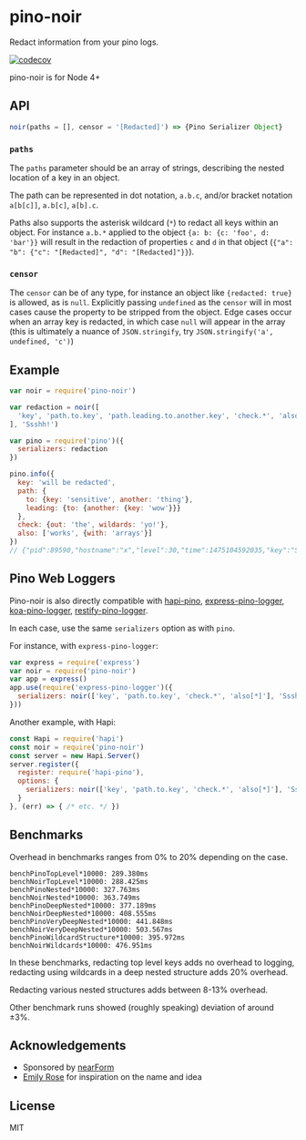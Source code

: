 # pino-noir

Redact information from your pino logs.

[![codecov](https://codecov.io/gh/davidmarkclements/pino-noir/branch/master/graph/badge.svg)](https://codecov.io/gh/davidmarkclements/pino-noir)

pino-noir is for Node 4+

## API

```js
noir(paths = [], censor = '[Redacted]') => {Pino Serializer Object}
```

### `paths`

The `paths` parameter should be an array of strings, describing the nested location of a key in an object. 

The path can be represented in dot notation, `a.b.c`, and/or bracket notation 
`a[b[c]]`, `a.b[c]`, `a[b].c`.

Paths also supports the asterisk wildcard (`*`) to redact all keys within
an object. For instance `a.b.*` applied to the object `{a: b: {c: 'foo', d: 'bar'}}` will result in the redaction of properties `c` and `d` in that object (`{"a": "b": {"c": "[Redacted]", "d": "[Redacted]"}}`).

### `censor`

The `censor` can be of any type, for instance an object like `{redacted: true}`
is allowed, as is `null`. Explicitly passing `undefined` as the `censor` will
in most cases cause the property to be stripped from the object. Edge cases occur when an array key is redacted, in which case `null` will appear in the array (this is ultimately a nuance of `JSON.stringify`, try `JSON.stringify('a', undefined, 'c')`)

## Example

```js
var noir = require('pino-noir')

var redaction = noir([
  'key', 'path.to.key', 'path.leading.to.another.key', 'check.*', 'also[*]'
], 'Ssshh!')

var pino = require('pino')({
  serializers: redaction
})

pino.info({
  key: 'will be redacted',
  path: {
    to: {key: 'sensitive', another: 'thing'},
    leading: {to: {another: {key: 'wow'}}}
  },
  check: {out: 'the', wildards: 'yo!'},
  also: ['works', {with: 'arrays'}]
})
// {"pid":89590,"hostname":"x","level":30,"time":1475104592035,"key":"Ssshh!","path":{"to":{"key":"Ssshh!","another":"thing"},"leading":{"to":{"another":{"key":"Ssshh!"}}}},"check":{"out":"Ssshh!","wildards":"Ssshh!"},"also":["Ssshh!","Ssshh!"],"v":1}
```

## Pino Web Loggers

Pino-noir is also directly compatible with [hapi-pino](http://npm.im/hapi-pino), [express-pino-logger](http://npm.im/express-pino-logger), [koa-pino-logger](http://npm.im/koa-pino-logger), [restify-pino-logger](http://npm.im/restify-pino-logger).

In each case, use the same `serializers` option as with `pino`.

For instance, with `express-pino-logger`:

```js
var express = require('express')
var noir = require('pino-noir')
var app = express()
app.use(require('express-pino-logger')({
  serializers: noir(['key', 'path.to.key', 'check.*', 'also[*]'], 'Ssshh!')
}))
```

Another example, with Hapi:

```js
const Hapi = require('hapi')
const noir = require('pino-noir')
const server = new Hapi.Server()
server.register({
  register: require('hapi-pino'),
  options: {
    serializers: noir(['key', 'path.to.key', 'check.*', 'also[*]'], 'Ssshh!')
  }
}, (err) => { /* etc. */ })
```

## Benchmarks

Overhead in benchmarks ranges from 0% to 20% depending on the case.

```
benchPinoTopLevel*10000: 289.380ms
benchNoirTopLevel*10000: 288.425ms
benchPinoNested*10000: 327.763ms
benchNoirNested*10000: 363.749ms
benchPinoDeepNested*10000: 377.189ms
benchNoirDeepNested*10000: 408.555ms
benchPinoVeryDeepNested*10000: 441.848ms
benchNoirVeryDeepNested*10000: 503.567ms
benchPinoWildcardStructure*10000: 395.972ms
benchNoirWildcards*10000: 476.951ms
```

In these benchmarks, redacting top level keys adds no overhead to logging, redacting using wildcards in a deep nested structure adds 20% overhead.

Redacting various nested structures adds between 8-13% overhead.

Other benchmark runs showed (roughly speaking) deviation of around ±3%.

## Acknowledgements

* Sponsored by [nearForm](http://nearform.com)
* [Emily Rose](https://twitter.com/nexxylove) for inspiration on the name and idea

## License

MIT
